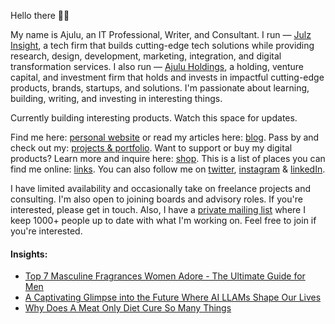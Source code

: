   <!-- Hello there! Feel free to fork this. DON'T use my data, attributions are welcomed & appreciated --> 

Hello there 👋🏽

My name is Ajulu, an IT Professional, Writer, and Consultant. I run — [Julz Insight](https://julzinsight.co), a tech firm that builds cutting-edge tech solutions while providing research, design, development, marketing, integration, and digital transformation services. I also run — [Ajulu Holdings](https://julzinsight.co), a holding, venture capital, and investment firm that holds and invests in impactful cutting-edge products, brands, startups, and solutions. I'm passionate about learning, building, writing, and investing in interesting things. 

Currently building interesting products. Watch this space for updates.

Find me here: [personal website](https://stephenajulu.com) or read my articles here: [blog](https://stephenajulu.com/posts). Pass by and check out my: [projects & portfolio](https://stephenajulu.com/portfolio). Want to support or buy my digital products? Learn more and inquire here: [shop](https://stephenajulu.gumroad.com). This is a list of places you can find me online: [links](https://stephenajulu.com/links). You can also follow me on [twitter](https://twitter.com/stephenajulu), [instagram](https://instagram.com/stephenajulu) & [linkedIn](https://linkedin.com/in/stephenajulu).

I have limited availability and occasionally take on freelance projects and consulting. I'm also open to joining boards and advisory roles. If you're interested, please get in touch. Also, I have a [private mailing list](https://stephenajulu.substack.com) where I keep 1000+ people up to date with what I'm working on. Feel free to join if you're interested.

#### Insights:

<!-- BLOG-POST-LIST:START -->
- [Top 7 Masculine Fragrances Women Adore - The Ultimate Guide for Men](https://stephenajulu.com/posts/top-7-masculine-fragrances-women-adore-the-ultimate-guide-for-men/)
- [A Captivating Glimpse into the Future Where AI LLAMs Shape Our Lives](https://stephenajulu.com/posts/a-captivating-glimpse-into-the-future-where-llams-shape-our-lives/)
- [Why Does A Meat Only Diet Cure So Many Things](https://stephenajulu.com/posts/why-does-a-meat-only-diet-cure-so-many-things/)
<!-- BLOG-POST-LIST:END -->

